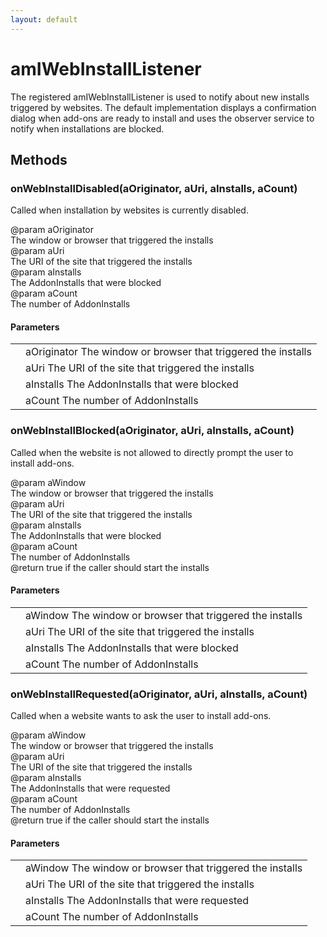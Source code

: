 ```yaml
---
layout: default
---
```


# amIWebInstallListener #
  
The registered amIWebInstallListener is used to notify about new installs  
triggered by websites. The default implementation displays a confirmation  
dialog when add-ons are ready to install and uses the observer service to  
notify when installations are blocked.  
  

## Methods ##

### onWebInstallDisabled(aOriginator, aUri, aInstalls, aCount) ###
  
Called when installation by websites is currently disabled.  
  
@param  aOriginator  
        The window or browser that triggered the installs  
@param  aUri  
        The URI of the site that triggered the installs  
@param  aInstalls  
        The AddonInstalls that were blocked  
@param  aCount  
        The number of AddonInstalls  
  

#### Parameters ####

<table>

<tr>
<td></td>
<td>aOriginator  
        The window or browser that triggered the installs  
</td>
</tr>

<tr>
<td></td>
<td>aUri  
        The URI of the site that triggered the installs  
</td>
</tr>

<tr>
<td></td>
<td>aInstalls  
        The AddonInstalls that were blocked  
</td>
</tr>

<tr>
<td></td>
<td>aCount  
        The number of AddonInstalls  
</td>
</tr>

</table>

### onWebInstallBlocked(aOriginator, aUri, aInstalls, aCount) ###
  
Called when the website is not allowed to directly prompt the user to  
install add-ons.  
  
@param  aWindow  
        The window or browser that triggered the installs  
@param  aUri  
        The URI of the site that triggered the installs  
@param  aInstalls  
        The AddonInstalls that were blocked  
@param  aCount  
        The number of AddonInstalls  
@return true if the caller should start the installs  
  

#### Parameters ####

<table>

<tr>
<td></td>
<td>aWindow  
        The window or browser that triggered the installs  
</td>
</tr>

<tr>
<td></td>
<td>aUri  
        The URI of the site that triggered the installs  
</td>
</tr>

<tr>
<td></td>
<td>aInstalls  
        The AddonInstalls that were blocked  
</td>
</tr>

<tr>
<td></td>
<td>aCount  
        The number of AddonInstalls  
</td>
</tr>

</table>

### onWebInstallRequested(aOriginator, aUri, aInstalls, aCount) ###
  
Called when a website wants to ask the user to install add-ons.  
  
@param  aWindow  
        The window or browser that triggered the installs  
@param  aUri  
        The URI of the site that triggered the installs  
@param  aInstalls  
        The AddonInstalls that were requested  
@param  aCount  
        The number of AddonInstalls  
@return true if the caller should start the installs  
  

#### Parameters ####

<table>

<tr>
<td></td>
<td>aWindow  
        The window or browser that triggered the installs  
</td>
</tr>

<tr>
<td></td>
<td>aUri  
        The URI of the site that triggered the installs  
</td>
</tr>

<tr>
<td></td>
<td>aInstalls  
        The AddonInstalls that were requested  
</td>
</tr>

<tr>
<td></td>
<td>aCount  
        The number of AddonInstalls  
</td>
</tr>

</table>
